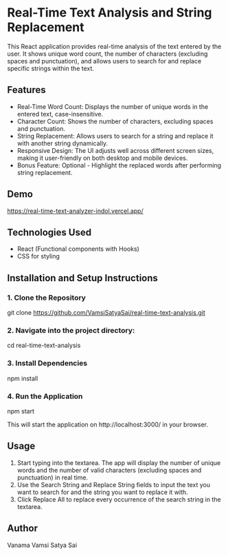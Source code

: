 # Real-Time Text Analysis and String Replacement

This React application provides real-time analysis of the text entered by the user. It shows unique word count, the number of characters (excluding spaces and punctuation), and allows users to search for and replace specific strings within the text.

## Features

- Real-Time Word Count: Displays the number of unique words in the entered text, case-insensitive.
- Character Count: Shows the number of characters, excluding spaces and punctuation.
- String Replacement: Allows users to search for a string and replace it with another string dynamically.
- Responsive Design: The UI adjusts well across different screen sizes, making it user-friendly on both desktop and mobile devices.
- Bonus Feature: Optional - Highlight the replaced words after performing string replacement.

## Demo

https://real-time-text-analyzer-indol.vercel.app/

## Technologies Used

- React (Functional components with Hooks)
- CSS for styling

## Installation and Setup Instructions

### 1. Clone the Repository

git clone https://github.com/VamsiSatyaSai/real-time-text-analysis.git

### 2. Navigate into the project directory:

cd real-time-text-analysis

### 3. Install Dependencies

npm install

### 4. Run the Application

npm start

This will start the application on http://localhost:3000/ in your browser.

## Usage

1. Start typing into the textarea. The app will display the number of unique words and the number of valid characters (excluding spaces and punctuation) in real time.
2. Use the Search String and Replace String fields to input the text you want to search for and the string you want to replace it with.
3. Click Replace All to replace every occurrence of the search string in the textarea.

## Author

Vanama Vamsi Satya Sai
